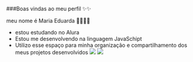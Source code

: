 ###Boas vindas ao meu perfil ✨✨

meu nome é Maria Eduarda 🫶🏻🫶🏻

- estou estudando no Alura
- Estou me desenvolvendo na linguagem JavaSchipt
- Utilizo esse espaço para minha organização e compartilhamento dos meus projetos desenvolvidos
![](https://media0.giphy.com/media/arGdCUFTYzs2c/200.webp?cid=82a1493byjduac5vot2yoy53uyg1cju924s5p6ptih470yjl&ep=v1_gifs_trending&rid=200.webp&ct=g)
![](https://github.com/user-attachments/assets/837b0b94-ccf2-40ca-a0aa-739690fe1ec0)
